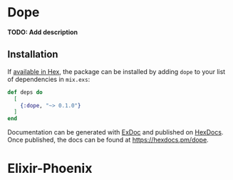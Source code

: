 # Dope

**TODO: Add description**

## Installation

If [available in Hex](https://hex.pm/docs/publish), the package can be installed
by adding `dope` to your list of dependencies in `mix.exs`:

```elixir
def deps do
  [
    {:dope, "~> 0.1.0"}
  ]
end
```

Documentation can be generated with [ExDoc](https://github.com/elixir-lang/ex_doc)
and published on [HexDocs](https://hexdocs.pm). Once published, the docs can
be found at <https://hexdocs.pm/dope>.

# Elixir-Phoenix

